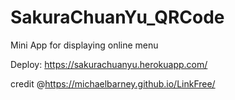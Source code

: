 # SakuraChuanYu_QRCode

Mini App for displaying online menu

Deploy: https://sakurachuanyu.herokuapp.com/

credit @https://michaelbarney.github.io/LinkFree/
